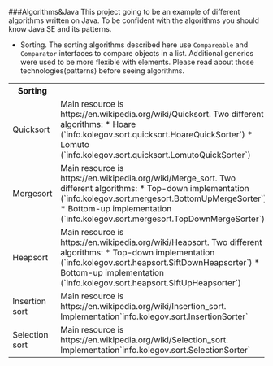###Algorithms&Java
This project going to be an example of different algorithms written on Java.
To be confident with the algorithms you should know Java SE and its patterns.
- Sorting. The sorting algorithms described here use `Compareable` and `Comparator` interfaces to compare objects in a list. Additional generics were  used to be more flexible with elements. Please read about those technologies(patterns) before seeing algorithms.
<table>
  <tr>
    <th width="300px">Sorting</th><th width="300px"></th>
  </tr>
  <tr>
    <td>Quicksort</td>
    <td>
		Main resource is https://en.wikipedia.org/wiki/Quicksort.
		Two different algorithms:
	* Hoare (`info.kolegov.sort.quicksort.HoareQuickSorter`)
	* Lomuto (`info.kolegov.sort.quicksort.LomutoQuickSorter`)
    </td>
  </tr>
  <tr>
    <td>Mergesort</td>
    <td>
		Main resource is https://en.wikipedia.org/wiki/Merge_sort.
		Two different algorithms:
	* Top-down implementation
	(`info.kolegov.sort.mergesort.BottomUpMergeSorter`)
	* Bottom-up implementation
	(`info.kolegov.sort.mergesort.TopDownMergeSorter`)
    </td>
  </tr>
  <tr>
    <td>Heapsort</td>
    <td>
		Main resource is https://en.wikipedia.org/wiki/Heapsort.
		Two different algorithms:
	* Top-down implementation
	(`info.kolegov.sort.heapsort.SiftDownHeapsorter`)
	* Bottom-up implementation
	(`info.kolegov.sort.heapsort.SiftUpHeapsorter`)
    </td>
  </tr>
  <tr>
    <td>Insertion sort</td>
    <td>
		Main resource is https://en.wikipedia.org/wiki/Insertion_sort.
		Implementation`info.kolegov.sort.InsertionSorter`
    </td>
  </tr>
  <tr>
    <td>Selection sort</td>
    <td>
		Main resource is https://en.wikipedia.org/wiki/Selection_sort.
		Implementation`info.kolegov.sort.SelectionSorter`
    </td>
  </tr>
</table>